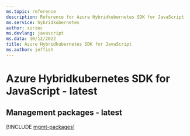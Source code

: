 ```yaml
---
ms.topic: reference
description: Reference for Azure Hybridkubernetes SDK for JavaScript
ms.service: hybridkubernetes
author: xirzec
ms.devlang: javascript
ms.data: 10/12/2022
title: Azure Hybridkubernetes SDK for JavaScript
ms.author: jeffish
---
```

# Azure Hybridkubernetes SDK for JavaScript - latest

## Management packages - latest
[!INCLUDE [mgmt-packages](hybridkubernetes-mgmt-index.md)]